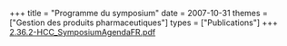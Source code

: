 +++
title = "Programme du symposium"
date = 2007-10-31
themes = ["Gestion des produits pharmaceutiques"]
types = ["Publications"]
+++
[2.36.2-HCC_SymposiumAgendaFR.pdf](/files/2.36.2-HCC_SymposiumAgendaFR.pdf)
